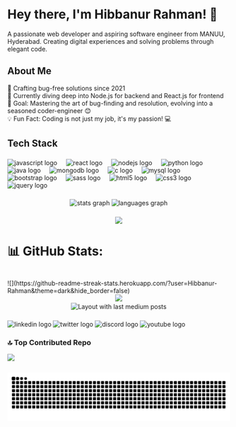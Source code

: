 <h1 ">Hey there, I'm Hibbanur Rahman! 👋</h1>

<p>A passionate web developer and aspiring software engineer from MANUU, Hyderabad. Creating digital experiences and solving problems through elegant code.</p>

<h2>About Me</h2>

<p>🚀 Crafting bug-free solutions since 2021 <br>
🌱 Currently diving deep into Node.js for backend and React.js for frontend <br>
🎯 Goal: Mastering the art of bug-finding and resolution, evolving into a seasoned coder-engineer 😊 <br>
💡 Fun Fact: Coding is not just my job, it's my passion! 💻</p>

<h2 >Tech Stack</h2>


###

<div align="left">
  <img src="https://cdn.jsdelivr.net/gh/devicons/devicon/icons/javascript/javascript-original.svg" height="40" alt="javascript logo"  />
  <img width="12" />
  <img src="https://cdn.jsdelivr.net/gh/devicons/devicon/icons/react/react-original.svg" height="40" alt="react logo"  />
  <img width="12" />
  <img src="https://cdn.jsdelivr.net/gh/devicons/devicon/icons/nodejs/nodejs-original.svg" height="40" alt="nodejs logo"  />
  <img width="12" />
  <img src="https://skillicons.dev/icons?i=py" height="40" alt="python logo"  />
  <img width="12" />
  <img src="https://skillicons.dev/icons?i=java" height="40" alt="java logo"  />
  <img width="12" />
  <img src="https://cdn.simpleicons.org/mongodb/47A248" height="40" alt="mongodb logo"  />
  <img width="12" />
  <img src="https://cdn.simpleicons.org/c/A8B9CC" height="40" alt="c logo"  />
  <img width="12" />
  <img src="https://cdn.simpleicons.org/mysql/4479A1" height="40" alt="mysql logo"  />
  <img width="12" />
  <img src="https://cdn.simpleicons.org/bootstrap/7952B3" height="40" alt="bootstrap logo"  />
  <img width="12" />
  <img src="https://cdn.simpleicons.org/sass/CC6699" height="40" alt="sass logo"  />
  <img width="12" />
  <img src="https://cdn.simpleicons.org/html5/E34F26" height="40" alt="html5 logo"  />
  <img width="12" />
  <img src="https://cdn.simpleicons.org/css3/1572B6" height="40" alt="css3 logo"  />
  <img width="12" />
  <img src="https://cdn.simpleicons.org/jquery/0769AD" height="40" alt="jquery logo"  />
</div>

###

<div align="center">
  <img src="https://github-readme-stats.vercel.app/api?username=hibbanur-rahman&hide_title=false&hide_rank=false&show_icons=true&include_all_commits=true&count_private=true&disable_animations=false&theme=dracula&locale=en&hide_border=false&order=1" height="150" alt="stats graph"  />
  <img src="https://github-readme-stats.vercel.app/api/top-langs?username=hibbanur-rahman&locale=en&hide_title=false&layout=compact&card_width=320&langs_count=5&theme=dracula&hide_border=false&order=2" height="150" alt="languages graph"  />
</div>

###

<div align="center">
  <img src="https://profile-counter.glitch.me/hibbanur-rahman/count.svg?"  />
</div>


###
# 📊 GitHub Stats:
<br/>
![](https://github-readme-streak-stats.herokuapp.com/?user=Hibbanur-Rahman&theme=dark&hide_border=false)<br/>
<div align="center">
  <img src="https://github-readme-streak-stats.herokuapp.com/?user=Hibbanur-Rahman&theme=dark&hide_border=false"  />
</div>
<div align="center">
  <img src="https://github-read-medium-git-main.pahlevikun.vercel.app/latest?limit=8&username=hibbanur-rahman" alt="Layout with last medium posts"  />
</div>

###


<div align="left">
  <a href="https://www.linkedin.com/in/hibbanur-rahman-826864231/?trk=public_profile_browsemap&originalSubdomain=in" style="text-decoration:none;">
  

  <img src="https://raw.githubusercontent.com/maurodesouza/profile-readme-generator/master/src/assets/icons/social/linkedin/default.svg" width="52" height="40" alt="linkedin logo"  />
  </a>
  <img src="https://raw.githubusercontent.com/maurodesouza/profile-readme-generator/master/src/assets/icons/social/twitter/default.svg" width="52" height="40" alt="twitter logo"  />
  <img src="https://raw.githubusercontent.com/maurodesouza/profile-readme-generator/master/src/assets/icons/social/discord/default.svg" width="52" height="40" alt="discord logo"  />
  <img src="https://raw.githubusercontent.com/maurodesouza/profile-readme-generator/master/src/assets/icons/social/youtube/default.svg" width="52" height="40" alt="youtube logo"  />
</div>

### 🔝 Top Contributed Repo
![](https://github-contributor-stats.vercel.app/api?username=Hibbanur-Rahman&limit=10&theme=dark&combine_all_yearly_contributions=true)


###

<img src="https://raw.githubusercontent.com/hibbanur-rahman/hibbanur-rahman/output/snake.svg" alt="Snake animation" />

###
